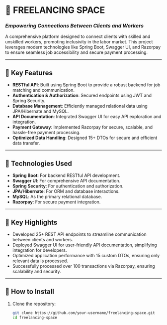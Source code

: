 # 🚀 **FREELANCING SPACE**  
### *Empowering Connections Between Clients and Workers*

A comprehensive platform designed to connect clients with skilled and unskilled workers, promoting inclusivity in the labor market. This project leverages modern technologies like Spring Boot, Swagger UI, and Razorpay to ensure seamless job accessibility and secure payment processing.

---

## 🌟 **Key Features**
- **RESTful API**: Built using Spring Boot to provide a robust backend for job matching and communication.
- **Authentication & Authorization**: Secured endpoints using JWT and Spring Security.
- **Database Management**: Efficiently managed relational data using JPA/Hibernate and MySQL.
- **API Documentation**: Integrated Swagger UI for easy API exploration and integration.
- **Payment Gateway**: Implemented Razorpay for secure, scalable, and hassle-free payment processing.
- **Optimized Data Handling**: Designed 15+ DTOs for secure and efficient data transfer.

---

## 🔧 **Technologies Used**
- **Spring Boot**: For backend RESTful API development.
- **Swagger UI**: For comprehensive API documentation.
- **Spring Security**: For authentication and authorization.
- **JPA/Hibernate**: For ORM and database interactions.
- **MySQL**: As the primary relational database.
- **Razorpay**: For secure payment integration.

---

## 📌 **Key Highlights**
- Developed 25+ REST API endpoints to streamline communication between clients and workers.
- Deployed Swagger UI for user-friendly API documentation, simplifying integration for developers.
- Optimized application performance with 15 custom DTOs, ensuring only relevant data is processed.
- Successfully processed over 100 transactions via Razorpay, ensuring scalability and security.

---

## 🚀 **How to Install**
1. Clone the repository:
   ```bash
   git clone https://github.com/your-username/freelancing-space.git
   cd freelancing-space
